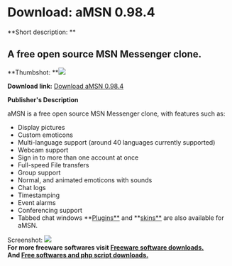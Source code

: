 # Download: aMSN 0.98.4

**Short description: **

## A free open source MSN Messenger clone.

  
**Thumbshot: **![](http://www.freewarefiles.com/screenshot/amsn09_md.jpg)   
  
**Download link:** [Download aMSN 0.98.4](http://freesoftwares.boysofts.com/AMSN_program_17389.html)  
  

**Publisher's Description**  
  

aMSN is a free open source MSN Messenger clone, with features such as:

  * Display pictures 
  * Custom emoticons 
  * Multi-language support (around 40 languages currently supported) 
  * Webcam support 
  * Sign in to more than one account at once 
  * Full-speed File transfers 
  * Group support 
  * Normal, and animated emoticons with sounds 
  * Chat logs 
  * Timestamping 
  * Event alarms 
  * Conferencing support 
  * Tabbed chat windows 
**[Plugins**](http://amsn.sourceforge.net/plugins.php) and **[skins**](http://amsn.sourceforge.net/skins.php) are also available for aMSN. 

  
  
Screenshot: ![](http://www.freewarefiles.com/screenshot/amsn09.jpg)  
**For more freeware softwares visit [Freeware software downloads.](http://freesoftwares.boysofts.com/)**   
**And [Free softwares and php script downloads.](http://www.boysofts.com/)**

